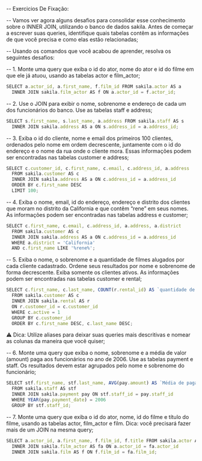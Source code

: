 -- Exercicios De Fixação: 

-- Vamos ver agora alguns desafios para consolidar esse conhecimento sobre o INNER JOIN, utilizando o banco de dados sakila. Antes de começar a escrever suas queries, identifique quais tabelas contêm as informações de que você precisa e como elas estão relacionadas; 

-- Usando os comandos que você acabou de aprender, resolva os seguintes desafios:

-- 1. Monte uma query que exiba o id do ator, nome do ator e id do filme em que ele já atuou, usando as tabelas actor e film_actor;
```js
SELECT a.actor_id, a.first_name, f.film_id FROM sakila.actor AS a
  INNER JOIN sakila.film_actor AS f ON a.actor_id = f.actor_id;
```

-- 2. Use o JOIN para exibir o nome, sobrenome e endereço de cada um dos funcionários do banco. Use as tabelas staff e address;
```js
SELECT s.first_name, s.last_name, a.address FROM sakila.staff AS s
  INNER JOIN sakila.address AS a ON s.address_id = a.address_id;
```

-- 3. Exiba o id do cliente, nome e email dos primeiros 100 clientes, ordenados pelo nome em ordem decrescente, juntamente com o id do endereço e o nome da rua onde o cliente mora. Essas informações podem ser encontradas nas tabelas customer e address;
```js
SELECT c.customer_id, c.first_name, c.email, c.address_id, a.address
  FROM sakila.customer AS c
  INNER JOIN sakila.address AS a ON c.address_id = a.address_id
  ORDER BY c.first_name DESC
  LIMIT 100;
```

-- 4. Exiba o nome, email, id do endereço, endereço e distrito dos clientes que moram no distrito da California e que contêm “rene” em seus nomes. As informações podem ser encontradas nas tabelas address e customer;
```js
SELECT c.first_name, c.email, c.address_id, a.address, a.district
  FROM sakila.customer AS c
  INNER JOIN sakila.address AS a ON c.address_id = a.address_id
  WHERE a.district = 'California'
  AND c.first_name LIKE '%rene%';
```

-- 5. Exiba o nome, o sobrenome e a quantidade de filmes alugados por cada cliente cadastrado. Ordene seus resultados por nome e sobrenome de forma decrescente. Exiba somente os clientes ativos. As informações podem ser encontradas nas tabelas customer e rental;
```js
SELECT c.first_name, c.last_name, COUNT(r.rental_id) AS `quantidade de filmes alugados` 
  FROM sakila.customer AS c
  INNER JOIN sakila.rental AS r 
  ON r.customer_id = c.customer_id
  WHERE c.active = 1
  GROUP BY c.customer_id
  ORDER BY c.first_name DESC, c.last_name DESC;
```
⚠️ Dica: Utilize aliases para deixar suas queries mais descritivas e nomear as colunas da maneira que você quiser;


-- 6. Monte uma query que exiba o nome, sobrenome e a média de valor (amount) paga aos funcionários no ano de 2006. Use as tabelas payment e staff. Os resultados devem estar agrupados pelo nome e sobrenome do funcionário;
```js
SELECT stf.first_name, stf.last_name, AVG(pay.amount) AS `Média de pagamento`
  FROM sakila.staff AS stf
  INNER JOIN sakila.payment pay ON stf.staff_id = pay.staff_id
  WHERE YEAR(pay.payment_date) = 2006
  GROUP BY stf.staff_id;
```

-- 7. Monte uma query que exiba o id do ator, nome, id do filme e título do filme, usando as tabelas actor, film_actor e film. Dica: você precisará fazer mais de um JOIN na mesma query;
```js
SELECT a.actor_id, a.first_name, f.film_id, f.title FROM sakila.actor AS a
  INNER JOIN sakila.film_actor AS fa ON a.actor_id = fa.actor_id
  INNER JOIN sakila.film AS f ON f.film_id = fa.film_id;
```
